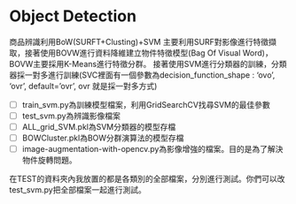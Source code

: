 # Object Detection

商品辨識利用BoW(SURFT+Clusting)+SVM
主要利用SURF對影像進行特徵擷取，接著使用BOVW進行資料降維建立物件特徵模型(Bag Of Visual Word)，BOVW主要採用K-Means進行特徵分群。
接著使用SVM進行分類器的訓練，分類器採一對多進行訓練(SVC裡面有一個參數為decision_function_shape : ‘ovo’, ‘ovr’, default=’ovr’, ovr 就是採一對多方式)

- [ ] train_svm.py為訓練模型檔案，利用GridSearchCV找尋SVM的最佳參數
- [ ] test_svm.py為辨識影像檔案
- [ ] ALL_grid_SVM.pkl為SVM分類器的模型存檔
- [ ] BOWCluster.pkl為BOW分群演算法的模型存檔
- [ ] image-augmentation-with-opencv.py為影像增強的檔案。目的是為了解決物件旋轉問題。

在TEST的資料夾內我放置的都是各類別的全部檔案，分別進行測試。你們可以改test_svm.py把全部檔案一起進行測試。

